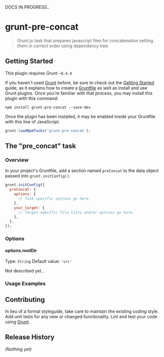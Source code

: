 DOCS IN PROGRESS..

# grunt-pre-concat

> Grunt.js task that prepares javascript files for concatenation setting them in correct order using dependency tree.

## Getting Started
This plugin requires Grunt `~0.4.4`

If you haven't used [Grunt](http://gruntjs.com/) before, be sure to check out the [Getting Started](http://gruntjs.com/getting-started) guide, as it explains how to create a [Gruntfile](http://gruntjs.com/sample-gruntfile) as well as install and use Grunt plugins. Once you're familiar with that process, you may install this plugin with this command:

```shell
npm install grunt-pre-concat --save-dev
```

Once the plugin has been installed, it may be enabled inside your Gruntfile with this line of JavaScript:

```js
grunt.loadNpmTasks('grunt-pre-concat');
```

## The "pre_concat" task

### Overview
In your project's Gruntfile, add a section named `preConcat` to the data object passed into `grunt.initConfig()`.

```js
grunt.initConfig({
  preConcat: {
    options: {
      // Task-specific options go here.
    },
    your_target: {
      // Target-specific file lists and/or options go here.
    },
  },
});
```

### Options

#### options.rootDir
Type: `String`
Default value: `'src'`

Not described yet..

### Usage Examples


## Contributing
In lieu of a formal styleguide, take care to maintain the existing coding style. Add unit tests for any new or changed functionality. Lint and test your code using [Grunt](http://gruntjs.com/).

## Release History
_(Nothing yet)_
